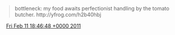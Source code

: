 > bottleneck: my food awaits perfectionist handling by the tomato butcher\. http://yfrog\.com/h2b40hbj

<img src="../../media/tweet.ico" width="12" /> [Fri Feb 11 18:46:48 +0000 2011](https://twitter.com/DromerDenker/status/36134072241618944)